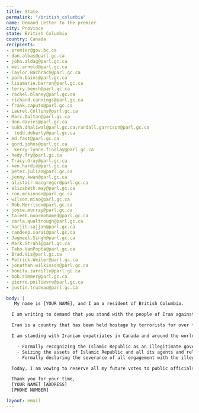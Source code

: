 ```yaml
---
title: State
permalink: "/british_columbia"
name: Demand Letter to the premier
city: Province
state: British Columbia
country: Canada
recipients:
- premier@gov.bc.ca
- dan.albas@parl.gc.ca
- john.aldag@parl.gc.ca
- mel.arnold@parl.gc.ca
- Taylor.Bachrach@parl.gc.ca
- parm.bains@parl.gc.ca
- lisamarie.barron@parl.gc.ca
- terry.beech@parl.gc.ca
- rachel.blaney@parl.gc.ca
- richard.cannings@parl.gc.ca
- frank.caputo@parl.gc.ca
- Laurel.Collins@parl.gc.ca
- Marc.Dalton@parl.gc.ca
- don.davies@parl.gc.ca
- sukh.dhaliwal@parl.gc.ca;randall.garrison@parl.gc.ca
-  todd.doherty@parl.gc.ca
- ed.fast@parl.gc.ca
- gord.johns@parl.gc.ca
-  kerry-lynne.findlay@parl.gc.ca
- hedy.fry@parl.gc.ca
- Tracy.Gray@parl.gc.ca
- ken.hardie@parl.gc.ca
- peter.julian@parl.gc.ca
- jenny.kwan@parl.gc.ca
- alistair.macgregor@parl.gc.ca
- elizabeth.may@parl.gc.ca
- ron.mckinnon@parl.gc.ca
- wilson.miao@parl.gc.ca
- Rob.Morrison@parl.gc.ca
- joyce.murray@parl.gc.ca
- taleeb.noormohamed@parl.gc.ca
- carla.qualtrough@parl.gc.ca
- harjit.sajjan@parl.gc.ca
- randeep.sarai@parl.gc.ca
- Jagmeet.Singh@parl.gc.ca
- Mark.Strahl@parl.gc.ca
- Tako.VanPopta@parl.gc.ca
- Brad.Vis@parl.gc.ca
- Patrick.Weiler@parl.gc.ca
- jonathan.wilkinson@parl.gc.ca
- bonita.zarrillo@parl.gc.ca
- bob.zimmer@parl.gc.ca
- pierre.poilievre@parl.gc.ca
- justin.trudeau@parl.gc.ca

body: |
   My name is [YOUR NAME], and I am a resident of British Columbia.

  I am writing to demand that you stand with the people of Iran against the regime of the Islamic Republic. In the past, Western governments have paid lip service to solidarity with the people of Iran, but in the next breath, they have allowed regime officials to immigrate to western countries with millions of dollars of stolen money to live lives of luxury; they have, directly or indirectly through intermediaries, made deals with the Islamic Republic that have led to its sustenance.

  Iran is a country that has been held hostage by terrorists for over four decades. This regime is the number one state sponsor of terrorism in the Middle East. They have shot down passenger planes as a political maneuver. They regularly use torture and sadism as a means to maintain their grip on power. It is an outrage that all members of the regime apparatus are not recognized as terrorists, that deals continue to be made with them via backchannels, and that the support for the brave people of Iran has stopped at mere statements.

  I am standing with Iranian expatriates in Canada and around the world and with the millions of Iranians who are bravely facing this regime on their streets.  I demand that yourself and our provincial & federal governments meaningfully do the same by:

    - Formally recognizing the Islamic Republic as an illegitimate government and the Islamic Revolutionary Guard Corps as a terrorist organization, 
    - Seizing the assets of Islamic Republic and all its agents and releasing them only to a legitimate government of Iran,
    - Formally declaring the severance of all engagement with the illegitimate regime.

  Today, I am vowing to reserve all my future votes to public officials and parties who stand with the brave people of Iran, regardless of all other considerations.

  Thank you for your time,
  [YOUR NAME] [ADDRESS]
  [PHONE NUMBER]

layout: email
---
```


